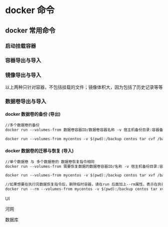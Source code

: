 # docker 命令

## docker 常用命令

### 启动挂载容器

### 容器导出与导入

### 镜像导出与导入

以上两种只针对容器，不包括挂载的文件；镜像体积大，因为包括了历史记录等等

### 数据卷导出与导入

#### docker 数据卷的备份 (导出)

```dockerfile
//多个数据卷的备份
docker run --volumes-from 数据卷容器ID/数据卷容器名称 -v 宿主机备份目录:容器备份目录 镜像ID/镜像名称[:版本号] tar cvf 容器目录/数据卷压缩文件(格式为tar压缩文件) 容器数据卷文件1/目录1 容器数据卷文件2/目录2

docker run --volumes-from mycentos -v $(pwd):/backup centos tar cvf /backup/newcentos.tar /containerVolume1 /containerVolume2
```

#### docker 数据卷的迁移与恢复 (导入)

```dockerfile
//单个数据卷 与 多个数据卷的 数据卷恢复指令相同
docker run --volumes-from 需要恢复数据的数据卷容器ID/名称 -v 宿主机备份目录:容器备份目录 镜像ID/镜像名称[:版本号] tar xvf 容器备份目录/数据卷压缩文件(格式为tar压缩文件)

docker run --volumes-from mycentos -v $(pwd):/backup centos tar xvf /backup/newcentos.tar

//如果想要在执行完数据恢复指令后，删除临时容器，请在run 后面加上--rm属性，表示在执行完后立即删除该容器
docker run --rm --volumes-from mycentos -v $(pwd):/backup centos tar xvf /backup/newcentos.tar
```

UI

河网

数据库
